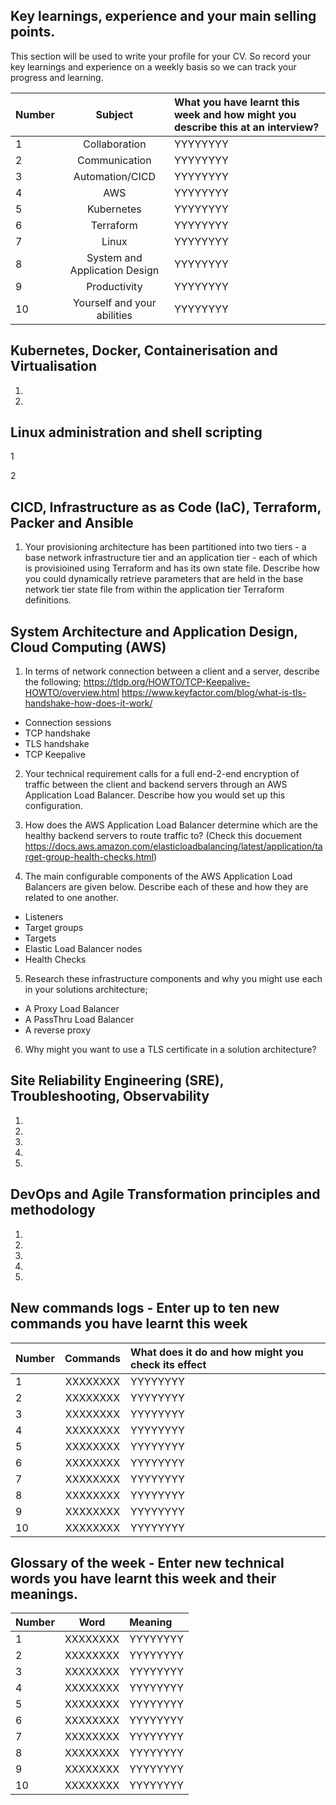 ## Key learnings, experience and your main selling points.

This section will be used to write your profile for your CV. So record your key learnings and experience on a weekly basis so we can track your progress and learning.

| Number      |           Subject              | What you have learnt this week and how might you describe this at an interview?   |
| :---        |            :----:              | :---  |
| 1  | Collaboration                           | YYYYYYYY   |
| 2  | Communication                           | YYYYYYYY   |
| 3  | Automation/CICD                         | YYYYYYYY   |
| 4  | AWS                                     | YYYYYYYY   |
| 5  | Kubernetes                              | YYYYYYYY   |
| 6  | Terraform                               | YYYYYYYY   |
| 7  | Linux                                   | YYYYYYYY   |
| 8  | System and Application Design           | YYYYYYYY   |
| 9  | Productivity                            | YYYYYYYY   |
| 10 | Yourself and your abilities             | YYYYYYYY   |


## Kubernetes, Docker, Containerisation and Virtualisation

1.  

2.  


## Linux administration and shell scripting

1

2

## CICD, Infrastructure as as Code (IaC), Terraform, Packer and Ansible

1. Your provisioning architecture has been partitioned into two tiers - a base network infrastructure tier and an application tier - each of which is provisioined using Terraform and has its own state file. Describe how you could dynamically retrieve parameters that are held in the base network tier state file from within the application tier Terraform definitions.





## System Architecture and Application Design, Cloud Computing (AWS)

1. In terms of network connection between a client and a server, describe the following;
https://tldp.org/HOWTO/TCP-Keepalive-HOWTO/overview.html
https://www.keyfactor.com/blog/what-is-tls-handshake-how-does-it-work/

* Connection sessions
* TCP handshake
* TLS handshake
* TCP Keepalive

2. Your technical requirement calls for a full end-2-end encryption of traffic between the client and backend servers through an AWS Application Load Balancer. Describe how you would set up this configuration.

3. How does the AWS Application Load Balancer determine which are the healthy backend servers to route traffic to? (Check this docuement https://docs.aws.amazon.com/elasticloadbalancing/latest/application/target-group-health-checks.html)

4. The main configurable components of the AWS Application Load Balancers are given below. Describe each of these and how they are related to one another.
* Listeners
* Target groups
* Targets
* Elastic Load Balancer nodes
* Health Checks


5. Research these infrastructure components and why you might use each in your solutions architecture;
* A Proxy Load Balancer
* A PassThru Load Balancer
* A reverse proxy

6. Why might you want to use a TLS certificate in a solution architecture?


## Site Reliability Engineering (SRE), Troubleshooting, Observability

1.

2.

3.

4.

5.



## DevOps and Agile Transformation principles and methodology

1.

2.

3.

4.

5.



## New commands logs - Enter up to ten new commands you have learnt this week

| Number      | Commands | What does it do and how might you check its effect     |
| :---        |    :----:   | :---  |
| 1  | XXXXXXXX       | YYYYYYYY   |
| 2  | XXXXXXXX       | YYYYYYYY   |
| 3  | XXXXXXXX       | YYYYYYYY   |
| 4  | XXXXXXXX       | YYYYYYYY   |
| 5  | XXXXXXXX       | YYYYYYYY   |
| 6  | XXXXXXXX       | YYYYYYYY   |
| 7  | XXXXXXXX       | YYYYYYYY   |
| 8  | XXXXXXXX       | YYYYYYYY   |
| 9  | XXXXXXXX       | YYYYYYYY   |
| 10 | XXXXXXXX       | YYYYYYYY   |

## Glossary of the week - Enter new technical words you have learnt this week and their meanings.

| Number   | Word | Meaning     |
| :---     | :----:   |  :---  |
| 1  | XXXXXXXX       | YYYYYYYY   |
| 2  | XXXXXXXX       | YYYYYYYY   |
| 3  | XXXXXXXX       | YYYYYYYY   |
| 4  | XXXXXXXX       | YYYYYYYY   |
| 5  | XXXXXXXX       | YYYYYYYY   |
| 6  | XXXXXXXX       | YYYYYYYY   |
| 7  | XXXXXXXX       | YYYYYYYY   |
| 8  | XXXXXXXX       | YYYYYYYY   |
| 9  | XXXXXXXX       | YYYYYYYY   |
| 10 | XXXXXXXX       | YYYYYYYY   |
